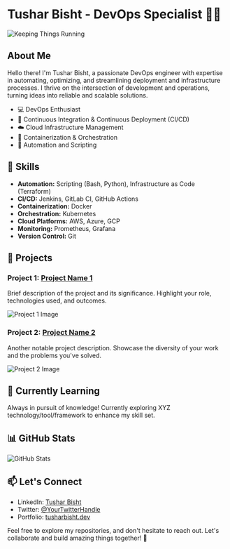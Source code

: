 # Tushar Bisht - DevOps Specialist 👨‍💻

![Keeping Things Running](https://images.pexels.com/photos/577585/pexels-photo-577585.jpeg)

## About Me

Hello there! I'm Tushar Bisht, a passionate DevOps engineer with expertise in automating, optimizing, and streamlining deployment and infrastructure processes. I thrive on the intersection of development and operations, turning ideas into reliable and scalable solutions.

- 💻 DevOps Enthusiast
- 🚀 Continuous Integration & Continuous Deployment (CI/CD)
- ☁️ Cloud Infrastructure Management
- 🐳 Containerization & Orchestration
- 🧰 Automation and Scripting

## 🔧 Skills

- **Automation:** Scripting (Bash, Python), Infrastructure as Code (Terraform)
- **CI/CD:** Jenkins, GitLab CI, GitHub Actions
- **Containerization:** Docker
- **Orchestration:** Kubernetes
- **Cloud Platforms:** AWS, Azure, GCP
- **Monitoring:** Prometheus, Grafana
- **Version Control:** Git

## 🚀 Projects

### Project 1: [Project Name 1](link-to-repo)
Brief description of the project and its significance. Highlight your role, technologies used, and outcomes.

![Project 1 Image](link-to-project1-image)

### Project 2: [Project Name 2](link-to-repo)
Another notable project description. Showcase the diversity of your work and the problems you've solved.

![Project 2 Image](link-to-project2-image)

## 🌱 Currently Learning

Always in pursuit of knowledge! Currently exploring XYZ technology/tool/framework to enhance my skill set.

## 📊 GitHub Stats

![GitHub Stats](https://github-readme-stats.vercel.app/api?username=your-username&show_icons=true&hide_title=true)

## 📫 Let's Connect

- LinkedIn: [Tushar Bisht](https://www.linkedin.com/in/yourlinkedinprofile)
- Twitter: [@YourTwitterHandle](https://twitter.com/yourtwitterhandle)
- Portfolio: [tusharbisht.dev](https://www.tusharbisht.dev)

Feel free to explore my repositories, and don't hesitate to reach out. Let's collaborate and build amazing things together! 🚀
